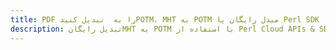 ---title: PDF را به  تبدیل کنیدPOTM، MHT به POTM مبدل رایگان یا Perl SDKdescription: تبدیل رایگانMHT به POTM با استفاده از Perl Cloud APIs & SDK همچنین اسناد PDF را در Cloud ایجاد، ویرایش و رندر کنید.---